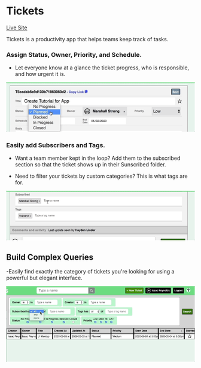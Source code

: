 # Tickets

[Live Site](https://ticats.herokuapp.com/#/login)

Tickets is a productivity app that helps teams keep track of tasks. 

### Assign Status, Owner, Priority, and Schedule.

- Let everyone know at a glance the ticket progress, who is responsible, and how urgent it is. 


![Ticket](readme_ticket_form.gif)


### Easily add Subscribers and Tags.

- Want a team member kept in the loop? Add them to the subscribed section so that the ticket shows up in their Sunscribed folder. 

- Need to filter your tickets by custom categories? This is what tags are for.


![Subscribed](readme_subscribed.gif)


## Build Complex Queries

-Easily find exactly the category of tickets you're looking for using a powerful but elegant interface.

![Query](readme_query.gif)


